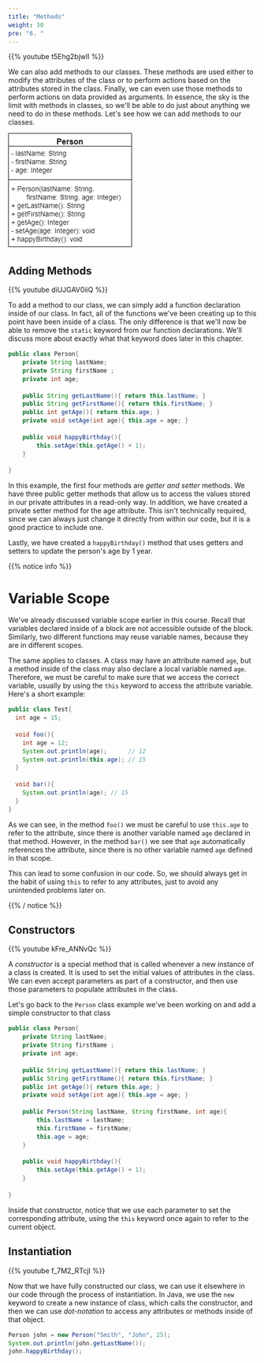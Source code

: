 ```yaml
---
title: "Methods"
weight: 30
pre: "6. "
---
```

{{% youtube t5Ehg2bjwlI %}}

We can also add methods to our classes. These methods are used either to modify the attributes of the class or to perform actions based on the attributes stored in the class. Finally, we can even use those methods to perform actions on data provided as arguments. In essence, the sky is the limit with methods in classes, so we'll be able to do just about anything we need to do in these methods. Let's see how we can add methods to our classes.

![Person UML Diagram](../../../images/2/2.17.j.4.personuml.png)

## Adding Methods

{{% youtube diUJGAV0iiQ %}}

To add a method to our class, we can simply add a function declaration inside of our class. In fact, all of the functions we've been creating up to this point have been inside of a class. The only difference is that we'll now be able to remove the `static` keyword from our function declarations. We'll discuss more about exactly what that keyword does later in this chapter.

```java
public class Person{
    private String lastName;
    private String firstName ;
    private int age;
    
    public String getLastName(){ return this.lastName; }
    public String getFirstName(){ return this.firstName; }
    public int getAge(){ return this.age; }
    private void setAge(int age){ this.age = age; }
    
    public void happyBirthday(){
        this.setAge(this.getAge() + 1);
    }
    
}
```

In this example, the first four methods are _getter and setter_ methods. We have three public getter methods that allow us to access the values stored in our private attributes in a read-only way. In addition, we have created a private setter method for the age attribute. This isn't technically required, since we can always just change it directly from within our code, but it is a good practice to include one. 

Lastly, we have created a `happyBirthday()` method that uses getters and setters to update the person's age by 1 year. 

{{% notice info %}}

# Variable Scope

We've already discussed variable scope earlier in this course. Recall that variables declared inside of a block are not accessible outside of the block. Similarly, two different functions may reuse variable names, because they are in different scopes. 

The same applies to classes. A class may have an attribute named `age`, but a method inside of the class may also declare a local variable named `age`. Therefore, we must be careful to make sure that we access the correct variable, usually by using the `this` keyword to access the attribute variable. Here's a short example:

```java
public class Test{
  int age = 15;
  
  void foo(){
    int age = 12;
    System.out.println(age);      // 12
    System.out.println(this.age); // 15
  }
  
  void bar(){
    System.out.println(age); // 15
  }
}
```

As we can see, in the method `foo()` we must be careful to use `this.age` to refer to the attribute, since there is another variable named `age` declared in that method. However, in the method `bar()` we see that `age` automatically references the attribute, since there is no other variable named `age` defined in that scope. 

This can lead to some confusion in our code. So, we should always get in the habit of using `this` to refer to any attributes, just to avoid any unintended problems later on.

{{% / notice %}}

## Constructors

{{% youtube kFre_ANNvQc %}}


A _constructor_ is a special method that is called whenever a new instance of a class is created. It is used to set the initial values of attributes in the class. We can even accept parameters as part of a constructor, and then use those parameters to populate attributes in the class. 

Let's go back to the `Person` class example we've been working on and add a simple constructor to that class

```java
public class Person{
    private String lastName;
    private String firstName ;
    private int age;
    
    public String getLastName(){ return this.lastName; }
    public String getFirstName(){ return this.firstName; }
    public int getAge(){ return this.age; }
    private void setAge(int age){ this.age = age; }
    
    public Person(String lastName, String firstName, int age){
        this.lastName = lastName;
        this.firstName = firstName;
        this.age = age;
    }
    
    public void happyBirthday(){
        this.setAge(this.getAge() + 1);
    }
    
}
```

Inside that constructor, notice that we use each parameter to set the corresponding attribute, using the `this` keyword once again to refer to the current object. 

## Instantiation

{{% youtube f_7M2_RTcjI %}}

Now that we have fully constructed our class, we can use it elsewhere in our code through the process of instantiation. In Java, we use the `new` keyword to create a new instance of class, which calls the constructor, and then we can use _dot-notation_ to access any attributes or methods inside of that object. 

```java
Person john = new Person("Smith", "John", 25);
System.out.println(john.getLastName());
john.happyBirthday();
```
